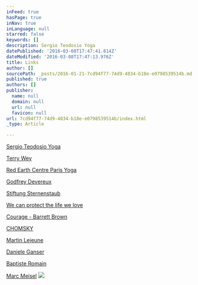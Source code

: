 ```yaml
---
inFeed: true
hasPage: true
inNav: true
inLanguage: null
starred: false
keywords: []
description: Sergio Teodosio Yoga
datePublished: '2016-03-08T17:47:41.814Z'
dateModified: '2016-03-08T17:47:13.976Z'
title: Links
author: []
sourcePath: _posts/2016-01-21-7cd94f77-74d9-4034-b18e-e0798539514b.md
published: true
authors: []
publisher:
  name: null
  domain: null
  url: null
  favicon: null
url: 7cd94f77-74d9-4034-b18e-e0798539514b/index.html
_type: Article

---
```

[Sergio Teodosio Yoga][0]

[Terry Wey][1]

[Red Earth Centre Paris Yoga][2]

[Godfrey Devereux][3]

[Stiftung Sternenstaub][4]

[We can protect the life we love][5]

[Courage - Barrett Brown][6]

[CHOMSKY][7]

[Martin Lejeune][8]

[Daniele Ganser][9]

[Baptiste Romain][10]

[Marc Meisel][11]
![](https://the-grid-user-content.s3-us-west-2.amazonaws.com/e8d4c389-c746-4eae-8535-3ccc13e19548.JPG)

[0]: http://dynamicyoga.fr/
[1]: http://www.terrywey.com/
[2]: http://www.redearthcentre.com/
[3]: http://www.dynamicyoga.com/
[4]: http://www.stiftungsternenstaub.com/
[5]: http://www.fortheloveof.org.uk/
[6]: http://fnd.us/c/7zqC4
[7]: http://www.chomsky.info/
[8]: http://www.flyingstone.info/
[9]: https://www.danieleganser.ch/
[10]: http://www.miroirdemusique.com/
[11]: http://achimschulz.net/marc-meisel/